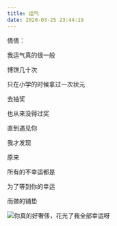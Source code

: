 ```yaml
---
title: 运气
date: 2020-03-25 23:44:19
---
```


倩倩：

我运气真的很一般

博饼几十次

只在小学的时候拿过一次状元

去抽奖

也从来没得过奖

直到遇见你

我才发现

原来

所有的不幸运都是

为了等到你的幸运

而做的铺垫

![你真的好奢侈，花光了我全部幸运呀](//wx3.sinaimg.cn/large/4aca1336ly1gey76cu0rjj20i20ql74u.jpg)